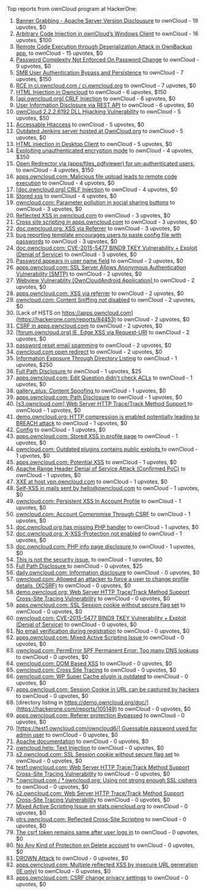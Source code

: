 Top reports from ownCloud program at HackerOne:

1. [Banner Grabbing - Apache Server Version Disclousure](https://hackerone.com/reports/269467) to ownCloud - 19 upvotes, $0
2. [Arbitrary Code Injection in ownCloud’s Windows Client](https://hackerone.com/reports/155657) to ownCloud - 16 upvotes, $100
3. [Remote Code Execution through Deserialization Attack in OwnBackup app.](https://hackerone.com/reports/562335) to ownCloud - 15 upvotes, $0
4. [Password Complexity Not Enforced On Password Change](https://hackerone.com/reports/276123) to ownCloud - 9 upvotes, $0
5. [SMB User Authentication Bypass and Persistence](https://hackerone.com/reports/148151) to ownCloud - 7 upvotes, $150
6. [RCE in ci.owncloud.com / ci.owncloud.org](https://hackerone.com/reports/98559) to ownCloud - 7 upvotes, $0
7. [HTML Injection in Owncloud](https://hackerone.com/reports/215410) to ownCloud - 6 upvotes, $150
8. [[api.owncloud.org] CRLF Injection](https://hackerone.com/reports/154306) to ownCloud - 6 upvotes, $0
9. [User Information Disclosure via REST API](https://hackerone.com/reports/197786) to ownCloud - 6 upvotes, $0
10. [ownCloud 2.2.2.6192 DLL Hijacking Vulnerability](https://hackerone.com/reports/151475) to ownCloud - 5 upvotes, $50
11. [Accessable Htaccess](https://hackerone.com/reports/171272) to ownCloud - 5 upvotes, $0
12. [Outdated Jenkins server hosted at OwnCloud.org](https://hackerone.com/reports/208566) to ownCloud - 5 upvotes, $0
13. [HTML injection in Desktop Client](https://hackerone.com/reports/206877) to ownCloud - 5 upvotes, $0
14. [Exploiting unauthenticated encryption mode](https://hackerone.com/reports/108082) to ownCloud - 4 upvotes, $350
15. [Open Redirector via (apps/files_pdfviewer) for un-authenticated users.](https://hackerone.com/reports/131082) to ownCloud - 4 upvotes, $150
16. [apps.owncloud.com: Malicious file upload leads to remote code execution](https://hackerone.com/reports/84374) to ownCloud - 4 upvotes, $0
17. [[doc.owncloud.org] CRLF Injection](https://hackerone.com/reports/154275) to ownCloud - 4 upvotes, $0
18. [Stored xss](https://hackerone.com/reports/187380) to ownCloud - 4 upvotes, $0
19. [owncloud.com: Parameter pollution in social sharing buttons](https://hackerone.com/reports/106024) to ownCloud - 3 upvotes, $0
20. [Reflected XSS in owncloud.com](https://hackerone.com/reports/127259) to ownCloud - 3 upvotes, $0
21. [Cross site scripting in apps.owncloud.com](https://hackerone.com/reports/129551) to ownCloud - 3 upvotes, $0
22. [doc.owncloud.org: XSS via Referrer](https://hackerone.com/reports/130951) to ownCloud - 3 upvotes, $0
23. [bug reporting template encourages users to paste config file with passwords](https://hackerone.com/reports/196969) to ownCloud - 3 upvotes, $0
24. [doc.owncloud.com: CVE-2015-5477 BIND9 TKEY Vulnerability + Exploit (Denial of Service)](https://hackerone.com/reports/217381) to ownCloud - 3 upvotes, $0
25. [Password appears in user name field](https://hackerone.com/reports/85559) to ownCloud - 2 upvotes, $0
26. [apps.owncloud.com: SSL Server Allows Anonymous Authentication Vulnerability (SMTP)](https://hackerone.com/reports/83803) to ownCloud - 2 upvotes, $0
27. [Webview Vulnerablity [OwnCloudAndroid Application] ](https://hackerone.com/reports/87835) to ownCloud - 2 upvotes, $0
28. [apps.owncloud.com: XSS via referrer](https://hackerone.com/reports/83374) to ownCloud - 2 upvotes, $0
29. [owncloud.com: Content Sniffing not disabled](https://hackerone.com/reports/83251) to ownCloud - 2 upvotes, $0
30. [Lack of HSTS on https://apps.owncloud.com](https://hackerone.com/reports/84453) to ownCloud - 2 upvotes, $0
31. [CSRF in apps.owncloud.com](https://hackerone.com/reports/84395) to ownCloud - 2 upvotes, $0
32. [[forum.owncloud.org] IE, Edge XSS via Request-URI](https://hackerone.com/reports/154319) to ownCloud - 2 upvotes, $0
33. [password reset email spamming](https://hackerone.com/reports/224095) to ownCloud - 2 upvotes, $0
34. [owncloud.com open redirect](https://hackerone.com/reports/258632) to ownCloud - 2 upvotes, $0
35. [Information Exposure Through Directory Listing](https://hackerone.com/reports/110655) to ownCloud - 1 upvotes, $250
36. [Full Path Disclosure ](https://hackerone.com/reports/85201) to ownCloud - 1 upvotes, $25
37. [apps.owncloud.com: Edit Question didn't check ACLs](https://hackerone.com/reports/85532) to ownCloud - 1 upvotes, $0
38. [gallery_plus: Content Spoofing ](https://hackerone.com/reports/87752) to ownCloud - 1 upvotes, $0
39. [apps.owncloud.com: Path Disclosure](https://hackerone.com/reports/83801) to ownCloud - 1 upvotes, $0
40. [[s3.owncloud.com] Web Server HTTP Trace/Track Method Support ](https://hackerone.com/reports/90601) to ownCloud - 1 upvotes, $0
41. [demo.owncloud.org: HTTP compression is enabled potentially leading to BREACH attack](https://hackerone.com/reports/84105) to ownCloud - 1 upvotes, $0
42. [Config](https://hackerone.com/reports/84797) to ownCloud - 1 upvotes, $0
43. [apps.owncloud.com: Stored XSS in profile page](https://hackerone.com/reports/84371) to ownCloud - 1 upvotes, $0
44. [owncloud.com: Outdated plugins contains public exploits  ](https://hackerone.com/reports/84581) to ownCloud - 1 upvotes, $0
45. [apps.owncloud.com: Potential XSS](https://hackerone.com/reports/85577) to ownCloud - 1 upvotes, $0
46. [Apache Range Header Denial of Service Attack (Confirmed PoC)](https://hackerone.com/reports/88904) to ownCloud - 1 upvotes, $0
47. [XXE at host vpn.owncloud.com](https://hackerone.com/reports/105980) to ownCloud - 1 upvotes, $0
48. [Self-XSS in mails sent by hello@owncloud.com](https://hackerone.com/reports/92111) to ownCloud - 1 upvotes, $0
49. [owncloud.com: Persistent XSS In Account Profile](https://hackerone.com/reports/116254) to ownCloud - 1 upvotes, $0
50. [owncloud.com: Account Compromise Through CSRF](https://hackerone.com/reports/84372) to ownCloud - 1 upvotes, $0
51. [doc.owncloud.org has missing PHP handler](https://hackerone.com/reports/121382) to ownCloud - 1 upvotes, $0
52. [doc.owncloud.org: X-XSS-Protection not enabled](https://hackerone.com/reports/128493) to ownCloud - 1 upvotes, $0
53. [doc.owncloud.com: PHP info page disclosure ](https://hackerone.com/reports/134216) to ownCloud - 1 upvotes, $0
54. [This is not the security issue.](https://hackerone.com/reports/257106) to ownCloud - 1 upvotes, $0
55. [Full Path Disclosure ](https://hackerone.com/reports/87505) to ownCloud - 0 upvotes, $25
56. [daily.owncloud.com: Information disclosure](https://hackerone.com/reports/84085) to ownCloud - 0 upvotes, $0
57. [owncloud.com: Allowed an attacker to force a user to change profile details. (XCSRF)](https://hackerone.com/reports/83239) to ownCloud - 0 upvotes, $0
58. [demo.owncloud.org: Web Server HTTP Trace/Track Method Support Cross-Site Tracing Vulnerability](https://hackerone.com/reports/83837) to ownCloud - 0 upvotes, $0
59. [apps.owncloud.com: SSL Session cookie without secure flag set](https://hackerone.com/reports/83710) to ownCloud - 0 upvotes, $0
60. [owncloud.com: CVE-2015-5477 BIND9 TKEY Vulnerability + Exploit (Denial of Service)](https://hackerone.com/reports/89097) to ownCloud - 0 upvotes, $0
61. [No email verification during registration](https://hackerone.com/reports/90643) to ownCloud - 0 upvotes, $0
62. [apps.owncloud.com: Mixed Active Scripting Issue ](https://hackerone.com/reports/85541) to ownCloud - 0 upvotes, $0
63. [owncloud.com: PermError SPF Permanent Error: Too many DNS lookups](https://hackerone.com/reports/83578) to ownCloud - 0 upvotes, $0
64. [owncloud.com: DOM Based XSS](https://hackerone.com/reports/83178) to ownCloud - 0 upvotes, $0
65. [owncloud.com: Cross Site Tracing](https://hackerone.com/reports/83373) to ownCloud - 0 upvotes, $0
66. [owncloud.com: WP Super Cache plugin is outdated](https://hackerone.com/reports/90980) to ownCloud - 0 upvotes, $0
67. [apps.owncloud.com: Session Cookie in URL can be captured by hackers](https://hackerone.com/reports/83667) to ownCloud - 0 upvotes, $0
68. [directory listing in https://demo.owncloud.org/doc/](https://hackerone.com/reports/105149) to ownCloud - 0 upvotes, $0
69. [apps.owncloud.com: Referer protection Bypassed](https://hackerone.com/reports/92644) to ownCloud - 0 upvotes, $0
70. [[https://test1.owncloud.com/owncloud6/] Guessable password used for admin user](https://hackerone.com/reports/107849) to ownCloud - 0 upvotes, $0
71. [Apache documentation](https://hackerone.com/reports/90321) to ownCloud - 0 upvotes, $0
72. [owncloud.help: Text  Injection](https://hackerone.com/reports/112304) to ownCloud - 0 upvotes, $0
73. [s2.owncloud.com: SSL Session cookie without secure flag set](https://hackerone.com/reports/83856) to ownCloud - 0 upvotes, $0
74. [test1.owncloud.com: Web Server HTTP Trace/Track Method Support Cross-Site Tracing Vulnerability](https://hackerone.com/reports/83971) to ownCloud - 0 upvotes, $0
75. [*.owncloud.com / *.owncloud.org: Using not strong enough SSL ciphers](https://hackerone.com/reports/84078) to ownCloud - 0 upvotes, $0
76. [s2.owncloud.com: Web Server HTTP Trace/Track Method Support Cross-Site Tracing Vulnerability](https://hackerone.com/reports/83855) to ownCloud - 0 upvotes, $0
77. [Mixed Active Scripting Issue on stats.owncloud.org](https://hackerone.com/reports/108692) to ownCloud - 0 upvotes, $0
78. [otrs.owncloud.com: Reflected Cross-Site Scripting](https://hackerone.com/reports/108288) to ownCloud - 0 upvotes, $0
79. [The csrf token remains same after user logs in](https://hackerone.com/reports/111262) to ownCloud - 0 upvotes, $0
80. [No Any Kind of Protection on Delete account](https://hackerone.com/reports/113211) to ownCloud - 0 upvotes, $0
81. [DROWN Attack](https://hackerone.com/reports/119808) to ownCloud - 0 upvotes, $0
82. [apps.owncloud.com: Multiple reflected XSS by insecure URL generation (IE only)](https://hackerone.com/reports/83381) to ownCloud - 0 upvotes, $0
83. [apps.owncloud.com: CSRF change privacy settings](https://hackerone.com/reports/85565) to ownCloud - 0 upvotes, $0
